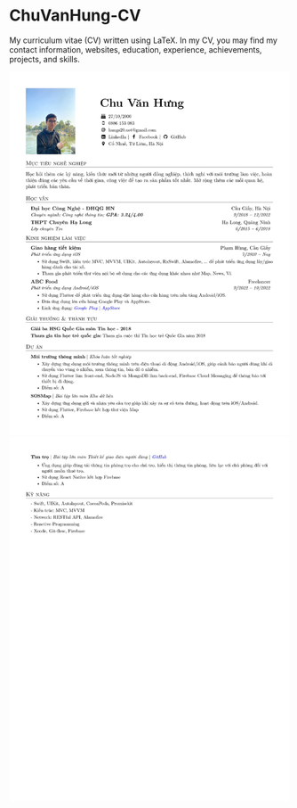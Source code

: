 # ChuVanHung-CV

My curriculum vitae (CV) written using LaTeX. In my CV, you may find my contact information, websites, education, experience, achievements, projects, and skills.

![Page 1](0001.jpg "Page 1")
![Page 2](0002.jpg "Page 2")
